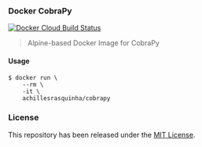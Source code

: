 ### Docker CobraPy

[![Docker Cloud Build Status](https://img.shields.io/docker/cloud/build/achillesrasquinha/cobrapy.svg)](https://hub.docker.com/r/achillesrasquinha/cobrapy)

> Alpine-based Docker Image for CobraPy

#### Usage

```
$ docker run \
    --rm \
    -it \
    achillesrasquinha/cobrapy
```

### License

This repository has been released under the [MIT License](LICENSE).